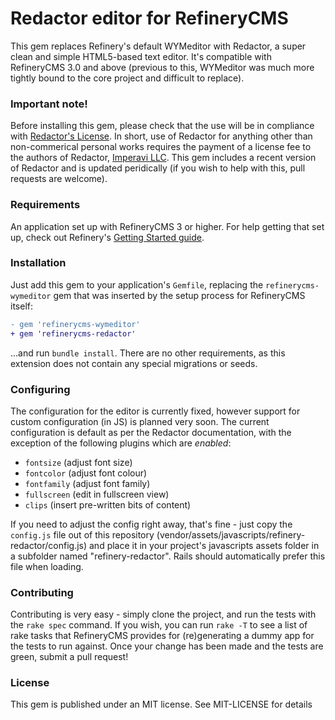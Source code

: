 # Redactor editor for RefineryCMS

This gem replaces Refinery's default WYMeditor with Redactor, a super clean and simple HTML5-based text editor. It's compatible with RefineryCMS 3.0 and above (previous to this, WYMeditor was much more tightly bound to the core project and difficult to replace).

### Important note!

Before installing this gem, please check that the use will be in compliance with [Redactor's License](http://imperavi.com/redactor/license/). In short, use of Redactor for anything other than non-commerical personal works requires the payment of a license fee to the authors of Redactor, [Imperavi LLC](http://imperavi.com/). This gem includes a recent version of Redactor and is updated peridically (if you wish to help with this, pull requests are welcome).

### Requirements

An application set up with RefineryCMS 3 or higher. For help getting that set up, check out Refinery's [Getting Started guide](refinerycms.com/guides/getting-started/).

### Installation

Just add this gem to your application's `Gemfile`, replacing the `refinerycms-wymeditor` gem that was inserted by the setup process for RefineryCMS itself:

``` diff
- gem 'refinerycms-wymeditor'
+ gem 'refinerycms-redactor'
```

...and run `bundle install`. There are no other requirements, as this extension does not contain any special migrations or seeds.

### Configuring

The configuration for the editor is currently fixed, however support for custom configuration (in JS) is planned very soon.
The current configuration is default as per the Redactor documentation, with the exception of the following plugins which are _enabled_:

- `fontsize` (adjust font size)
- `fontcolor` (adjust font colour)
- `fontfamily` (adjust font family)
- `fullscreen` (edit in fullscreen view)
- `clips` (insert pre-written bits of content)

If you need to adjust the config right away, that's fine - just copy the `config.js` file out of this repository (vendor/assets/javascripts/refinery-redactor/config.js) and place it in your project's javascripts assets folder in a subfolder named "refinery-redactor". Rails should automatically prefer this file when loading.

### Contributing

Contributing is very easy - simply clone the project, and run the tests with the `rake spec` command. If you wish, you can run `rake -T` to see a list of rake tasks that RefineryCMS provides for (re)generating a dummy app for the tests to run against. Once your change has been made and the tests are green, submit a pull request!

### License

This gem is published under an MIT license. See MIT-LICENSE for details
